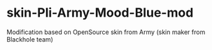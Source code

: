 skin-Pli-Army-Mood-Blue-mod
===========================

Modification based on OpenSource skin from Army (skin maker from Blackhole team)